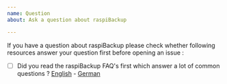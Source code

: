 ```yaml
---
name: Question 
about: Ask a question about raspiBackup

---
```


If you have a question about raspiBackup please check whether following resources answer your question first before opening an issue :

* [ ] Did you read the raspiBackup FAQ's first which answer a lot of common questions ? [English](https://www.linux-tips-and-tricks.de/en/faq) - [German](https://www.linux-tips-and-tricks.de/de/faq)
